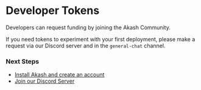 # Developer Tokens

Developers can request funding by joining the Akash Community. &#x20;

If you need tokens to experiment with your first deployment, please make a request via our Discord server and in the `general-chat` channel.

### Next Steps

* [Install Akash and create an account](../guides/cli/detailed-steps/)
* [Join our Discord Server](https://discord.gg/akash)
